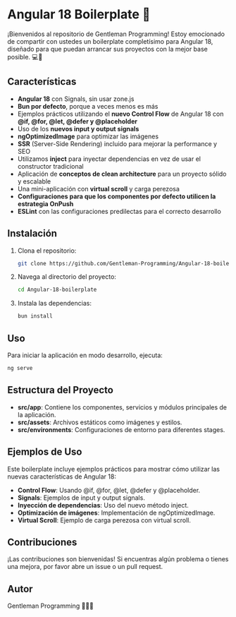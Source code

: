 # Angular 18 Boilerplate 🚀

¡Bienvenidos al repositorio de Gentleman Programming! Estoy emocionado de compartir con ustedes un boilerplate completísimo para Angular 18, diseñado para que puedan arrancar sus proyectos con la mejor base posible. 💻🔧

## Características

- **Angular 18** con Signals, sin usar zone.js
- **Bun por defecto**, porque a veces menos es más
- Ejemplos prácticos utilizando el **nuevo Control Flow** de Angular 18 con **@if, @for, @let, @defer y @placeholder**
- Uso de los **nuevos input y output signals**
- **ngOptimizedImage** para optimizar las imágenes
- **SSR** (Server-Side Rendering) incluido para mejorar la performance y SEO
- Utilizamos **inject** para inyectar dependencias en vez de usar el constructor tradicional
- Aplicación de **conceptos de clean architecture** para un proyecto sólido y escalable
- Una mini-aplicación con **virtual scroll** y carga perezosa
- **Configuraciones para que los componentes por defecto utilicen la estrategia OnPush**
- **ESLint** con las configuraciones predilectas para el correcto desarrollo

## Instalación

1. Clona el repositorio:
   ```bash
   git clone https://github.com/Gentleman-Programming/Angular-18-boilerplate
   ```
2. Navega al directorio del proyecto:
   ```bash
   cd Angular-18-boilerplate
   ```
3. Instala las dependencias:
   ```bash
   bun install
   ```

## Uso

Para iniciar la aplicación en modo desarrollo, ejecuta:
```bash
ng serve
```

## Estructura del Proyecto

- **src/app**: Contiene los componentes, servicios y módulos principales de la aplicación.
- **src/assets**: Archivos estáticos como imágenes y estilos.
- **src/environments**: Configuraciones de entorno para diferentes stages.

## Ejemplos de Uso

Este boilerplate incluye ejemplos prácticos para mostrar cómo utilizar las nuevas características de Angular 18:
- **Control Flow**: Usando @if, @for, @let, @defer y @placeholder.
- **Signals**: Ejemplos de input y output signals.
- **Inyección de dependencias**: Uso del nuevo método inject.
- **Optimización de imágenes**: Implementación de ngOptimizedImage.
- **Virtual Scroll**: Ejemplo de carga perezosa con virtual scroll.

## Contribuciones

¡Las contribuciones son bienvenidas! Si encuentras algún problema o tienes una mejora, por favor abre un issue o un pull request.

## Autor

Gentleman Programming 👨‍💻✨
